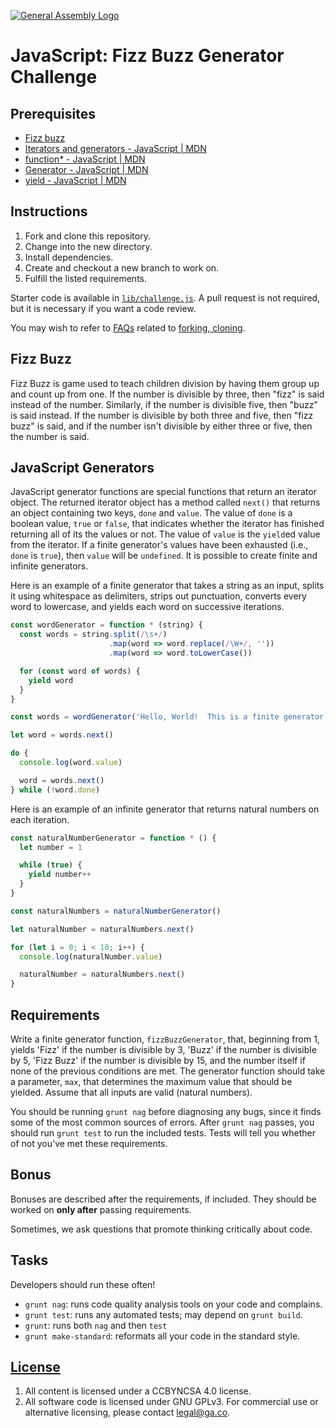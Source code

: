 [![General Assembly Logo](https://camo.githubusercontent.com/1a91b05b8f4d44b5bbfb83abac2b0996d8e26c92/687474703a2f2f692e696d6775722e636f6d2f6b6538555354712e706e67)](https://generalassemb.ly/education/web-development-immersive)

# JavaScript: Fizz Buzz Generator Challenge

## Prerequisites

-   [Fizz buzz](https://en.wikipedia.org/wiki/Fizz_buzz)
-   [Iterators and generators - JavaScript | MDN](https://developer.mozilla.org/en-US/docs/Web/JavaScript/Guide/Iterators_and_Generators)
-   [function* - JavaScript | MDN](https://developer.mozilla.org/en-US/docs/Web/JavaScript/Reference/Statements/function*)
-   [Generator - JavaScript | MDN](https://developer.mozilla.org/en-US/docs/Web/JavaScript/Reference/Global_Objects/Generator)
-   [yield - JavaScript | MDN](https://developer.mozilla.org/en-US/docs/Web/JavaScript/Reference/Operators/yield)

## Instructions

1.  Fork and clone this repository.
1.  Change into the new directory.
1.  Install dependencies.
1.  Create and checkout a new branch to work on.
1.  Fulfill the listed requirements.

Starter code is available in [`lib/challenge.js`](lib/challenge.js). A pull
request is not required, but it is necessary if you want a code review.

You may wish to refer to [FAQs](https://github.com/ga-wdi-boston/meta/wiki/)
related to [forking,
cloning](https://github.com/ga-wdi-boston/meta/wiki/ForkAndClone).

## Fizz Buzz

Fizz Buzz is game used to teach children division by having them group up and
count up from one. If the number is divisible by three, then "fizz" is said
instead of the number. Similarly, if the number is divisible five, then "buzz"
is said instead. If the number is divisible by both three and five, then "fizz
buzz" is said, and if the number isn't divisible by either three or five, then
the number is said.

## JavaScript Generators

JavaScript generator functions are special functions that return an iterator
object. The returned iterator object has a method called `next()` that returns
an object containing two keys, `done` and `value`. The value of `done` is a
boolean value, `true` or `false`, that indicates whether the iterator has
finished returning all of its the values or not. The value of `value` is the
`yield`ed value from the iterator. If a finite generator's values have been
exhausted (i.e., `done` is `true`), then `value` will be `undefined`. It is
possible to create finite and infinite generators.

Here is an example of a finite generator that takes a string as an input, splits
it using whitespace as delimiters, strips out punctuation, converts every word
to lowercase, and yields each word on successive iterations.

```javascript
const wordGenerator = function * (string) {
  const words = string.split(/\s+/)
                      .map(word => word.replace(/\W+/, ''))
                      .map(word => word.toLowerCase())

  for (const word of words) {
    yield word
  }
}

const words = wordGenerator('Hello, World!  This is a finite generator.')

let word = words.next()

do {
  console.log(word.value)

  word = words.next()
} while (!word.done)
```

Here is an example of an infinite generator that returns natural numbers on each
iteration.

```javascript
const naturalNumberGenerator = function * () {
  let number = 1

  while (true) {
    yield number++
  }
}

const naturalNumbers = naturalNumberGenerator()

let naturalNumber = naturalNumbers.next()

for (let i = 0; i < 10; i++) {
  console.log(naturalNumber.value)

  naturalNumber = naturalNumbers.next()
}
```

## Requirements

Write a finite generator function, `fizzBuzzGenerator`, that, beginning from
1, yields 'Fizz' if the number is divisible by 3, 'Buzz' if the number is
divisible by 5, 'Fizz Buzz' if the number is divisible by 15, and the number
itself if none of the previous conditions are met. The generator function should
take a parameter, `max`, that determines the maximum value that should be
yielded. Assume that all inputs are valid (natural numbers).

You should be running `grunt nag` before diagnosing any bugs, since it finds
some of the most common sources of errors. After `grunt nag` passes, you should
run `grunt test` to run the included tests. Tests will tell you whether of not
you've met these requirements.

## Bonus

Bonuses are described after the requirements, if included. They should be worked
on **only after** passing requirements.

Sometimes, we ask questions that promote thinking critically about code.

## Tasks

Developers should run these often!

-   `grunt nag`: runs code quality analysis tools on your code
    and complains.
-   `grunt test`: runs any automated tests; may depend on `grunt build`.
-   `grunt`: runs both `nag` and then `test`
-   `grunt make-standard`: reformats all your code in the standard style.

## [License](LICENSE)

1.  All content is licensed under a CC­BY­NC­SA 4.0 license.
1.  All software code is licensed under GNU GPLv3. For commercial use or
    alternative licensing, please contact legal@ga.co.
